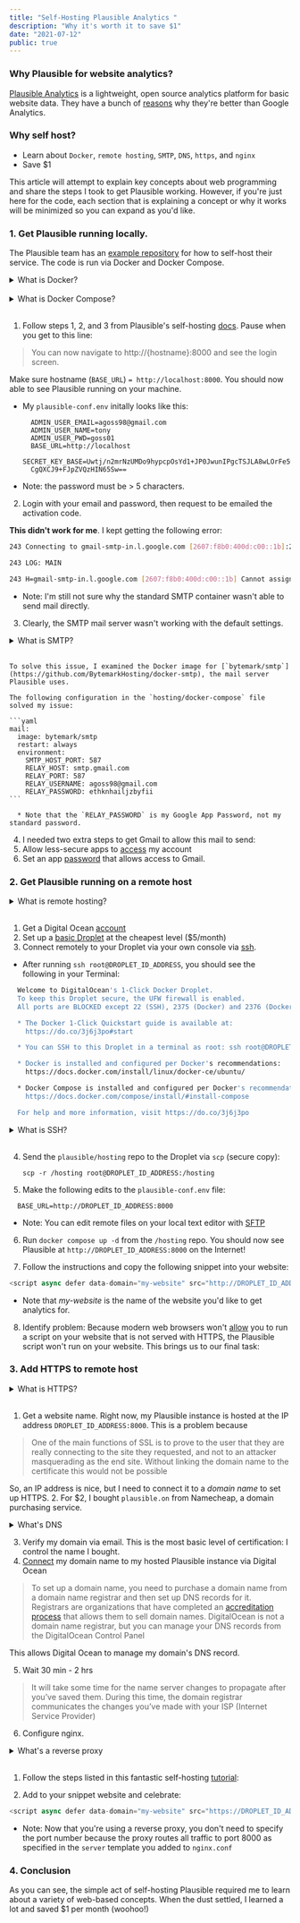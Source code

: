 ```yaml
---
title: "Self-Hosting Plausible Analytics "
description: "Why it's worth it to save $1"
date: "2021-07-12"
public: true
---
```


### Why Plausible for website analytics?  

[Plausible Analytics](plausible) is a lightweight, open source analytics platform for basic website data. They have a bunch of [reasons](reasons) why they're better than Google Analytics.

### Why self host?
 - Learn about `Docker`, `remote hosting`, `SMTP`, `DNS`, `https`, and `nginx`
 - Save $1

This article will attempt to explain key concepts about web programming and share the steps I took to get Plausible working. However, if you're just here for the code, each section that is explaining a concept or why it works will be minimized so you can expand as you'd like.

### 1. Get Plausible running locally.

The Plausible team has an [example repository](https://github.com/plausible/hosting) for how to self-host their service. The code is run via Docker and Docker Compose.
<details>
  <summary>What is Docker?</summary>  

  ## Docker  
  Docker is a technology for writing code that can run on any machine. Normally, if I write a program on a Mac operating system and try to run that code on Ubuntu, I need to follow a different procedure to get the code running (`apt-get` instead of `brew install` for packages, etc...).

  However, with Docker, I can spin up a virtual machine called a *container* that allows me specify what OS to use, what packages to install, and what code to run. Once code works for one container, anyone can run it immediately by creating a copy of that container. This has removed the massive headache of developing software for multiple system configurations.

  In Docker terminology, an *image* is the steps required to create a specific docker container and a *container* is when you actually run the image. The image is defined by something called a Dockerfile, which is a text file that specifies the image configuration.

</details>
&nbsp;  
<details>
  <summary>What is Docker Compose?</summary>  

  ## Docker Compose

  Docker Compose is a technology that allows you to run multiple Docker containers that can interact with each other. For example, if I was just running Docker and I had a front end web page and a database, I would need to run multiple services in one container. This could get messy for debugging purposes, so Docker Compose allows me to run each service in one container, but have the containers talk to each other.

  A Docker Compose file tells Docker which containers to create and governs how the containers will interact with each other. Most web applications need multiple containers, so Docker Compose is a common tool.

</details>  
&nbsp;

1. Follow steps 1, 2, and 3 from Plausible's self-hosting [docs](https://plausible.io/docs/self-hosting). Pause when you get to this line:  
>You can now navigate to http://{hostname}:8000 and see the login screen.

  Make sure hostname (`BASE_URL`)  `= http://localhost:8000`. You should now able to see Plausible running on your machine.
  * My `plausible-conf.env` initally looks like this:
    ```
      ADMIN_USER_EMAIL=agoss98@gmail.com
      ADMIN_USER_NAME=tony
      ADMIN_USER_PWD=goss01
      BASE_URL=http://localhost
      SECRET_KEY_BASE=Uwtj/n2mrNzUMDo9hypcpOsYd1+JP0JwunIPgcTSJLA8wLOrFe5w4COtxF0ZicTj
      CgQXCJ9+FJpZVQzHIN65Sw==
    ```
  * Note: the password must be > 5 characters.


2. Login with your email and password, then request to be emailed the activation code.  

  **This didn't work for me**. I kept getting the following error:  
  ```bash
  243 Connecting to gmail-smtp-in.l.google.com [2607:f8b0:400d:c00::1b]:25 ... failed: Cannot assign requested address

  243 LOG: MAIN

  243 H=gmail-smtp-in.l.google.com [2607:f8b0:400d:c00::1b] Cannot assign requested address
```
  * Note: I'm still not sure why the standard SMTP container wasn't able to send mail directly.


3. Clearly, the SMTP mail server wasn't working with the default settings.

  <details>
    <summary>What is SMTP?</summary>

    ## SMTP (Simple Mail Transfer Protocol)
    SMTP is an internet standard communication protocol for electronic mail transmission.  Simply put, SMTP sets a standard for how computers that send e-mail should talk to each other. Mail servers typically run SMTP.

  </details>
  &nbsp;

    To solve this issue, I examined the Docker image for [`bytemark/smtp`](https://github.com/BytemarkHosting/docker-smtp), the mail server Plausible uses.

    The following configuration in the `hosting/docker-compose` file solved my issue:

    ```yaml
    mail:
      image: bytemark/smtp
      restart: always
      environment:
        SMTP_HOST_PORT: 587
        RELAY_HOST: smtp.gmail.com
        RELAY_PORT: 587
        RELAY_USERNAME: agoss98@gmail.com
        RELAY_PASSWORD: ethknhailjzbyfii
    ```

      * Note that the `RELAY_PASSWORD` is my Google App Password, not my standard password.


4. I needed two extra steps to get Gmail to allow this mail to send:
  1. Allow less-secure apps to [access](https://support.google.com/accounts/answer/6010255) my account
  2. Set an app [password](https://support.google.com/accounts/answer/185833) that allows access to Gmail.


### 2. Get Plausible running on a remote host


<details>
  <summary>What is remote hosting?</summary>

  ## Remote hosting
  If I wanted to host Plausible on my own computer I could... but I would be using precious battery life, CPU power, and RAM to run the code. For short-term instances of putting something online, local hosting is fine, but because I want Plausible to always be running, I don't want to spend my computer's resources.  

  Good news! For $5/month, Digital Ocean, a cloud service provider, let's me run software on one of their servers.

</details>
&nbsp;

1. Get a Digital Ocean [account](https://www.digitalocean.com/?refcode=d2a3afe52625&utm_campaign=Referral_Invite&utm_medium=Referral_Program&utm_source=CopyPaste)
2. Set up a [basic Droplet](https://docs.digitalocean.com/products/droplets/) at the cheapest level ($5/month)
3. Connect remotely to your Droplet via your own console via [ssh](https://docs.digitalocean.com/products/droplets/how-to/connect-with-ssh/).
  * After running `ssh root@DROPLET_ID_ADDRESS`, you should see the following in your Terminal:
  ```zsh
    Welcome to DigitalOcean's 1-Click Docker Droplet.
    To keep this Droplet secure, the UFW firewall is enabled.
    All ports are BLOCKED except 22 (SSH), 2375 (Docker) and 2376 (Docker).

    * The Docker 1-Click Quickstart guide is available at:
      https://do.co/3j6j3po#start

    * You can SSH to this Droplet in a terminal as root: ssh root@DROPLET_ID_ADDRESS

    * Docker is installed and configured per Docker's recommendations:
      https://docs.docker.com/install/linux/docker-ce/ubuntu/

    * Docker Compose is installed and configured per Docker's recommendations:
      https://docs.docker.com/compose/install/#install-compose

    For help and more information, visit https://do.co/3j6j3po
  ```  

  <details>
    <summary>What is SSH?</summary>

    ## SSH
    1. What is it?  

          The SSH key command instructs your system that you want to open an encrypted Secure Shell Connection to access a remote server over the Internet.
    2. How does it work?  

      SSH relies on multiple cryptographic techniques, including symmetric encryption, asymmetric encryption, and hashing. This provides guarantees about the security of the connection to the remote server.

  </details>  
  &nbsp;


4. Send the `plausible/hosting` repo to the Droplet via `scp` (secure copy):

    `scp -r /hosting root@DROPLET_ID_ADDRESS:/hosting`

5. Make the following edits to the `plausible-conf.env` file:  

  ```
    BASE_URL=http://DROPLET_ID_ADDRESS:8000
  ```
  * Note: You can edit remote files on your local text editor with [SFTP](https://www.digitalocean.com/community/tutorials/how-to-use-sftp-to-securely-transfer-files-with-a-remote-server)


6. Run `docker compose up -d` from the `/hosting` repo. You should now see Plausible at `http://DROPLET_ID_ADDRESS:8000` on the Internet!

7. Follow the instructions and copy the following snippet into your website:
```js
<script async defer data-domain="my-website" src="http://DROPLET_ID_ADDRESS:8000/js/plausible.js"></script>
```
  *  Note that *my-website* is the name of the website you'd like to get analytics for.


8. Identify problem: Because modern web browsers won't [allow](https://developer.mozilla.org/en-US/docs/Web/Security/Mixed_content/How_to_fix_website_with_mixed_content) you to run a script on your website that is not served with HTTPS, the Plausible script won't run on your website. This brings us to our final task:


### 3. Add HTTPS to remote host
<details>
  <summary>What is HTTPS?</summary>

  ## HTTPS

  **What is HTTP?**

  *Hyper Text Transfer Protocol*

  First pioneered by Tim Berners-Lee, this protocol defines how to Hyper Text documents -- documents that can link to other documents -- should be shared between computers. This protocol is the *lingua franca* of the Web. Every website we visit is eventually represented in Hyper Text (HTML).

  **How does it work?**

  HTTP is handles the communication between a web client and a server. If I want to load `http://espn.com`, my web browser requests the content located at `http://espn.com`. ESPN receives that request and returns content to my browser. HTTP provides the rules for engaging in this `request / response` transaction.

  **Sounds great! Why is HTTP dangerous?**
  > In HTTP all this data is sent in plaintext for anyone to read.

  This can be credit card info, passwords, etc..

  > HTTPS is HTTP with encryption. The only difference between the two protocols is that HTTPS uses TLS (SSL) to encrypt normal HTTP requests and responses.

  So, Instead of sending HTTP over a basic TCP/IP stack, Netscape Communications (the founders of Firefox) created an additional encrypted transmission layer on top of it. This simply allows the client and server to guarantee that:
  1. the server is who they say they are
  2. no one can read the data sent between client and server
  3. the data sent from server to client can be verified as *untampered*.  

This layer, **HTTP + S(ecure), is called HTTPS!**

</details>  
&nbsp;

1. Get a website name. Right now, my Plausible instance is hosted at the IP address `DROPLET_ID_ADDRESS:8000`. This is a problem because
> One of the main functions of SSL is to prove to the user that they are really connecting to the site they requested, and not to an attacker masquerading as the end site. Without linking the domain name to the certificate this would not be possible

  So, an IP address is nice, but I need to connect it to a *domain name* to set up HTTPS.
2. For $2, I bought `plausible.on` from Namecheap, a domain purchasing service.
<details>
  <summary>What's DNS </summary>

  ## DNS
  [DNS](https://www.digitalocean.com/community/tutorials/an-introduction-to-dns-terminology-components-and-concepts) is the system for mapping human readable names to the IP address of the computer.
</details>


3. Verify my domain via email. This is the most basic level of certification: I control the name I bought.
4. [Connect](https://www.digitalocean.com/community/tutorials/how-to-point-to-digitalocean-nameservers-from-common-domain-registrars) my domain name to my hosted Plausible instance via Digital Ocean
> To set up a domain name, you need to purchase a domain name from a domain name registrar and then set up DNS records for it. Registrars are organizations that have completed an [accreditation process](https://www.icann.org/resources/pages/accreditation-2012-02-25-en) that allows them to sell domain names. DigitalOcean is not a domain name registrar, but you can manage your DNS records from the DigitalOcean Control Panel

  This allows Digital Ocean to manage my domain's DNS record.

5. Wait 30 min - 2 hrs
  > It will take some time for the name server changes to propagate after you’ve saved them. During this time, the domain registrar communicates the changes you’ve made with your ISP (Internet Service Provider)

6. Configure nginx.

  <details>
    <summary>What's a reverse proxy </summary>

    ## Reverse proxy

    Read this fantastic [tutorial](https://www.freecodecamp.org/news/docker-nginx-letsencrypt-easy-secure-reverse-proxy-40165ba3aee2/):

    A reverse proxy allows you to direct all incoming traffic to your server. We want all requests for `plausible.on` to be secured with HTTPS.
  </details>
  &nbsp;  

  1. Follow the steps listed in this fantastic self-hosting [tutorial](https://theselfhostingblog.com/posts/completely-self-hosting-plausible-io-a-privacy-friendly-alternative-to-google-analytics/#configuring-nginx):


7. Add to your snippet website and celebrate:
  ```js
<script async defer data-domain="my-website" src="https://DROPLET_ID_ADDRESS/js/plausible.js"></script>
  ```  

  * Note: Now that you're using a reverse proxy, you don't need to specify the port number because the proxy routes all traffic to port 8000 as specified in the `server` template you added to `nginx.conf`

### 4. Conclusion

As you can see, the simple act of self-hosting Plausible required me to learn about a variety of web-based concepts. When the dust settled, I learned a lot and saved $1 per month (woohoo!)
